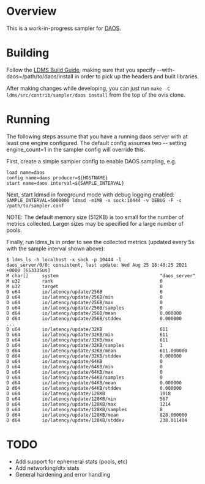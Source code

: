 # Overview

This is a work-in-progress sampler for [DAOS](https://github.com/daos-stack/daos/).

# Building

Follow the [LDMS Build Guide](https://github.com/ovis-hpc/ovis#building-the-ovis--ldms-source-code),
making sure that you specify --with-daos=/path/to/daos/install in order to pick up the headers and
built libraries.

After making changes while developing, you can just run `make -C ldms/src/contrib/sampler/daos install`
from the top of the ovis clone.

# Running

The following steps assume that you have a running daos server with at least one engine configured. The
default config assumes two -- setting engine_count=1 in the sampler config will override this.

First, create a simple sampler config to enable DAOS sampling, e.g.
```
load name=daos
config name=daos producer=${HOSTNAME}
start name=daos interval=${SAMPLE_INTERVAL}
```

Next, start ldmsd in foreground mode with debug logging enabled: `SAMPLE_INTERVAL=5000000 ldmsd -m1MB -x sock:10444 -v DEBUG -F -c /path/to/sampler.conf`

NOTE: The default memory size (512KB) is too small for the number of metrics collected. Larger sizes may be specified for
a large number of pools.

Finally, run ldms_ls in order to see the collected metrics (updated every 5s with the sample interval shown above):
```
$ ldms_ls -h localhost -x sock -p 10444 -l
daos_server/0/0: consistent, last update: Wed Aug 25 18:40:25 2021 +0000 [653335us]
M char[]     system                                     "daos_server"
M u32        rank                                       0
M u32        target                                     0
D u64        io/latency/update/256B                     0
D u64        io/latency/update/256B/min                 0
D u64        io/latency/update/256B/max                 0
D u64        io/latency/update/256B/samples             0
D d64        io/latency/update/256B/mean                0.000000
D d64        io/latency/update/256B/stddev              0.000000
...
D u64        io/latency/update/32KB                     611
D u64        io/latency/update/32KB/min                 611
D u64        io/latency/update/32KB/max                 611
D u64        io/latency/update/32KB/samples             1
D d64        io/latency/update/32KB/mean                611.000000
D d64        io/latency/update/32KB/stddev              0.000000
D u64        io/latency/update/64KB                     0
D u64        io/latency/update/64KB/min                 0
D u64        io/latency/update/64KB/max                 0
D u64        io/latency/update/64KB/samples             0
D d64        io/latency/update/64KB/mean                0.000000
D d64        io/latency/update/64KB/stddev              0.000000
D u64        io/latency/update/128KB                    1018
D u64        io/latency/update/128KB/min                567
D u64        io/latency/update/128KB/max                1214
D u64        io/latency/update/128KB/samples            8
D d64        io/latency/update/128KB/mean               828.000000
D d64        io/latency/update/128KB/stddev             238.011404
```

# TODO
- Add support for ephemeral stats (pools, etc)
- Add networking/dtx stats
- General hardening and error handling

